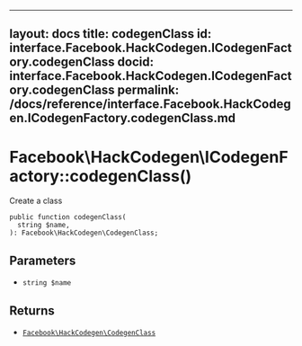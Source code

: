 
***

layout: docs
title: codegenClass
id: interface.Facebook.HackCodegen.ICodegenFactory.codegenClass
docid: interface.Facebook.HackCodegen.ICodegenFactory.codegenClass
permalink: /docs/reference/interface.Facebook.HackCodegen.ICodegenFactory.codegenClass.md
---







# Facebook\\HackCodegen\\ICodegenFactory::codegenClass()




Create a class




``` Hack
public function codegenClass(
  string $name,
): Facebook\HackCodegen\CodegenClass;
```




## Parameters




* ` string $name `




## Returns




- [` Facebook\HackCodegen\CodegenClass `](<class.Facebook.HackCodegen.CodegenClass.md>)